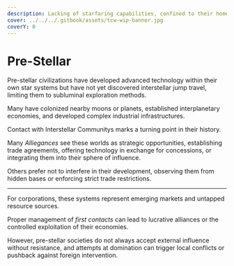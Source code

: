 ```yaml
---
description: Lacking of starfaring capabilities, confined to their homeworld starsystem.
cover: ../../../.gitbook/assets/tcw-wip-banner.jpg
coverY: 0
---
```


# Pre-Stellar

Pre-stellar civilizations have developed advanced technology within their own star systems but have not yet discovered interstellar jump travel, limiting them to subluminal exploration methods.

Many have colonized nearby moons or planets, established interplanetary economies, and developed complex industrial infrastructures.

Contact with Interstellar Communitys marks a turning point in their history.

Many _Alliegances_ see these worlds as strategic opportunities, establishing trade agreements, offering technology in exchange for concessions, or integrating them into their sphere of influence.

Others prefer not to interfere in their development, observing them from hidden bases or enforcing strict trade restrictions.

***

For corporations, these systems represent emerging markets and untapped resource sources.

Proper management of _first contacts_ can lead to lucrative alliances or the controlled exploitation of their economies.

However, pre-stellar societies do not always accept external influence without resistance, and attempts at domination can trigger local conflicts or pushback against foreign intervention.

